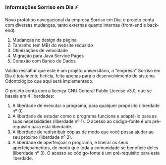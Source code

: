 ### Informações Sorriso em Dia ⚡

Novo protótipo navegacional da empresa Sorriso em Dia, o projeto conta com diversas mudanças, tanto externas quanto internas (front-end e back-end).

1. Mudanças no design da página
2. Tamanho (em MB) do website reduzido
3. Otimizações de velocidade
4. Migração para Java Service Pages
5. Conexão com Banco de Dados

Valido ressaltar que este é um projeto universitário, a "empresa" Sorriso em Dia é totalmente fictícia, feita apenas para o desenvolvimento do sistema Odontológico que aqui será implementado.

O projeto conta com a licença GNU General Public License v3.0, que se baseia em 4 liberdades:

1. A liberdade de executar o programa, para qualquer propósito (liberdade nº 0)
2. A liberdade de estudar como o programa funciona e adaptá-lo para as suas necessidades (liberdade nº 1). O acesso ao código-fonte é um pré-requisito para esta liberdade.
3. A liberdade de redistribuir cópias de modo que você possa ajudar ao seu próximo (liberdade nº 2).
4. A liberdade de aperfeiçoar o programa, e liberar os seus aperfeiçoamentos, de modo que toda a comunidade se beneficie deles (liberdade nº 3). O acesso ao código-fonte é um pré-requisito para esta liberdade.
